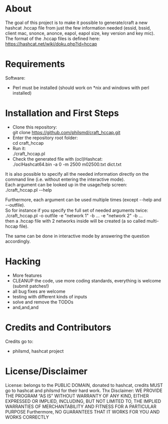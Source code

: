 # About

The goal of this project is to make it possible to generate/craft a new hashcat .hccap file from just the few information needed (essid, bssid, client mac, snonce, anonce, eapol, eapol size, key version and key mic).  
The format of the .hccap files is defined here: https://hashcat.net/wiki/doku.php?id=hccap

# Requirements

Software:  
- Perl must be installed (should work on *nix and windows with perl installed)


# Installation and First Steps

* Clone this repository:  
    git clone https://github.com/philsmd/craft_hccap.git  
* Enter the repository root folder:  
    cd craft_hccap
* Run it:  
    ./craft_hccap.pl
* Check the generated file with (ocl)Hashcat:  
    ./oclHashcat64.bin -a 0 -m 2500 m02500.txt dict.txt

It is also possible to specify all the needed information directly on the command line (i.e. without entering the interactive mode).  
Each argument can be looked up in the usage/help screen:  
    ./craft_hccap.pl --help  
  
Furthermore, each argument can be used multiple times (except --help and --outfile).  
So for instance if you specify the full set of needed arguments twice:  
    ./craft_hccap.pl -o outfile -e "network 1" -b ... -e "network 2" -b ...  
then a .hccap file with 2 networks inside will be created (a so called multi-hccap file).  
  
The same can be done in interactive mode by answering the question accordingly.  

# Hacking

* More features
* CLEANUP the code, use more coding standards, everything is welcome (submit patches!)
* all bug fixes are welcome
* testing with different kinds of inputs
* solve and remove the TODOs
* and,and,and

# Credits and Contributors 
Credits go to:  
  
* philsmd, hashcat project

# License/Disclaimer

License: belongs to the PUBLIC DOMAIN, donated to hashcat, credits MUST go to hashcat and philsmd for their hard work. Thx
Disclaimer: WE PROVIDE THE PROGRAM “AS IS” WITHOUT WARRANTY OF ANY KIND, EITHER EXPRESSED OR IMPLIED, INCLUDING, BUT NOT LIMITED TO, THE IMPLIED WARRANTIES OF MERCHANTABILITY AND FITNESS FOR A PARTICULAR PURPOSE Furthermore, NO GUARANTEES THAT IT WORKS FOR YOU AND WORKS CORRECTLY
